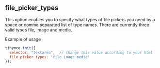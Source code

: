 ## file_picker_types

This option enables you to specify what types of file pickers you need by a space or comma separated list of type names. There are currently three valid types file, image and media.

Example of usage

```js
tinymce.init({
  selector: "textarea",  // change this value according to your html
  file_picker_types: 'file image media'
});
```
